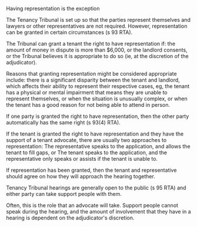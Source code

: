 Having representation is the exception

The Tenancy Tribunal is set up so that the parties represent themselves and lawyers or other representatives are not required. However, representation can be granted in certain circumstances (s 93 RTA).

The Tribunal can grant a tenant the right to have representation if:
the amount of money in dispute is more than $6,000, or
the landlord consents, or
the Tribunal believes it is appropriate to do so (ie, at the discretion of the adjudicator).

Reasons that granting representation might be considered appropriate include:
there is a significant disparity between the tenant and landlord, which affects their ability to represent their respective cases, eg, the tenant has a physical or mental impairment that means they are unable to represent themselves, or
when the situation is unusually complex, or
when the tenant has a good reason for not being able to attend in person.

If one party is granted the right to have representation, then the other party automatically has the same right (s 93(4) RTA).

If the tenant is granted the right to have representation and they have the support of a tenant advocate, there are usually two approaches to representation:
The representative speaks to the application, and allows the tenant to fill gaps, or
The tenant speaks to the application, and the representative only speaks or assists if the tenant is unable to.

If representation has been granted, then the tenant and representative should agree on how they will approach the hearing together.

Tenancy Tribunal hearings are generally open to the public (s 95 RTA) and either party can take support people with them.

Often, this is the role that an advocate will take. Support people cannot speak during the hearing, and the amount of involvement that they have in a hearing is dependent on the adjudicator's discretion.